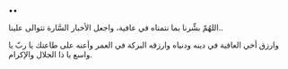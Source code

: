••

اللهُمّ بشِّرنا بما نتمناه في عافية، واجعل الأخبار السَّارة تتوالى علينا.. 

وارزق أخي العافية في دينه ودنياه وارزقه البركة في العمر وأعنه على طاعتك يا ربّ يا واسع يا ذا الجلال والإكرام.